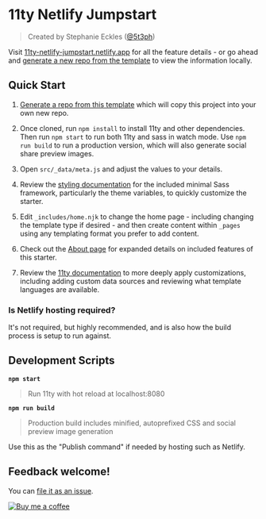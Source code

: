 # 11ty Netlify Jumpstart

> Created by Stephanie Eckles ([@5t3ph](https://twitter.com/5t3ph))

Visit [11ty-netlify-jumpstart.netlify.app](https://11ty-netlify-jumpstart.netlify.app/) for all the feature details - or go ahead and [generate a new repo from the template](https://github.com/5t3ph/11ty-netlify-jumpstart/generate) to view the information locally.

## Quick Start

1. [Generate a repo from this template](https://github.com/5t3ph/11ty-netlify-jumpstart/generate)
   which will copy this project into your own new repo.

1. Once cloned, run `npm install` to install 11ty and other dependencies. Then run `npm start` to run both 11ty and sass in watch
   mode. Use `npm run build` to run a production version, which will also generate social share
   preview images.

1. Open `src/_data/meta.js` and adjust the values to your details.

1. Review the [styling documentation](https://5t3ph.github.io/html-sass-jumpstart/) for the included minimal
   Sass framework, particularly the theme variables, to quickly customize the starter.

1. Edit `_includes/home.njk` to change the home page - including changing the template type if desired -
   and then create content within `_pages` using any templating format you prefer to add content.

1. Check out the [About page](https://11ty-netlify-jumpstart.netlify.app/about/) for expanded details on included features of this starter.

1. Review the [11ty documentation](https://11ty.dev) to more deeply apply customizations, including
   adding custom data sources and reviewing what template languages are available.

### Is Netlify hosting required?

It's not required, but highly recommended, and is also how the build process is setup to run
against.

## Development Scripts

**`npm start`**

> Run 11ty with hot reload at localhost:8080

**`npm run build`**

> Production build includes minified, autoprefixed CSS and social preview image generation

Use this as the "Publish command" if needed by hosting such as Netlify.

## Feedback welcome!

You can [file it as an issue](https://github.com/5t3ph/11ty-netlify-jumpstart/issues).

[![Buy me a coffee](https://cdn.buymeacoffee.com/buttons/default-violet.png)](https://www.buymeacoffee.com/moderncss)
